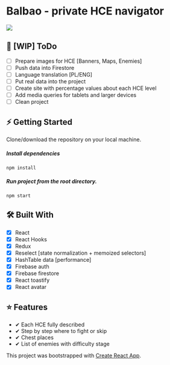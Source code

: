 # Balbao - private HCE navigator

![](/project-showcase.png)

## 🚨 [WIP] ToDo
- [ ] Prepare images for HCE [Banners, Maps, Enemies]
- [ ] Push data into Firestore
- [ ] Language translation [PL/ENG]
- [ ] Put real data into the project
- [ ] Create site with percentage values about each HCE level
- [ ] Add media queries for tablets and larger devices
- [ ] Clean project

## ⚡ Getting Started
Clone/download the repository on your local machine.

##### Install dependencies

`npm install`

##### Run project from the root directory.

`npm start`

## 🛠 Built With
- [x] React
- [x] React Hooks
- [x] Redux
- [x] Reselect [state normalization + memoized selectors]
- [x] HashTable data [performance]
- [x] Firebase auth
- [x] Firebase firestore
- [x] React toastify
- [x] React avatar

## ⭐ Features
- ✔ Each HCE fully described
- ✔ Step by step where to fight or skip
- ✔ Chest places
- ✔ List of enemies with difficulty stage

This project was bootstrapped with [Create React App](https://github.com/facebook/create-react-app).
